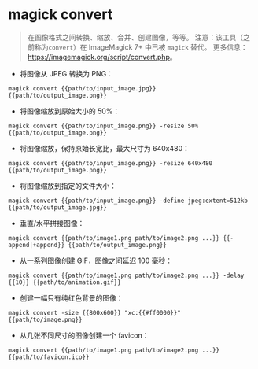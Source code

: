 # magick convert

> 在图像格式之间转换、缩放、合并、创建图像，等等。
> 注意：该工具（之前称为`convert`）在 ImageMagick 7+ 中已被 `magick` 替代。
> 更多信息：<https://imagemagick.org/script/convert.php>。

- 将图像从 JPEG 转换为 PNG：

`magick convert {{path/to/input_image.jpg}} {{path/to/output_image.png}}`

- 将图像缩放到原始大小的 50%：

`magick convert {{path/to/input_image.png}} -resize 50% {{path/to/output_image.png}}`

- 将图像缩放，保持原始长宽比，最大尺寸为 640x480：

`magick convert {{path/to/input_image.png}} -resize 640x480 {{path/to/output_image.png}}`

- 将图像缩放到指定的文件大小：

`magick convert {{path/to/input_image.png}} -define jpeg:extent=512kb {{path/to/output_image.jpg}}`

- 垂直/水平拼接图像：

`magick convert {{path/to/image1.png path/to/image2.png ...}} {{-append|+append}} {{path/to/output_image.png}}`

- 从一系列图像创建 GIF，图像之间延迟 100 毫秒：

`magick convert {{path/to/image1.png path/to/image2.png ...}} -delay {{10}} {{path/to/animation.gif}}`

- 创建一幅只有纯红色背景的图像：

`magick convert -size {{800x600}} "xc:{{#ff0000}}" {{path/to/image.png}}`

- 从几张不同尺寸的图像创建一个 favicon：

`magick convert {{path/to/image1.png path/to/image2.png ...}} {{path/to/favicon.ico}}`